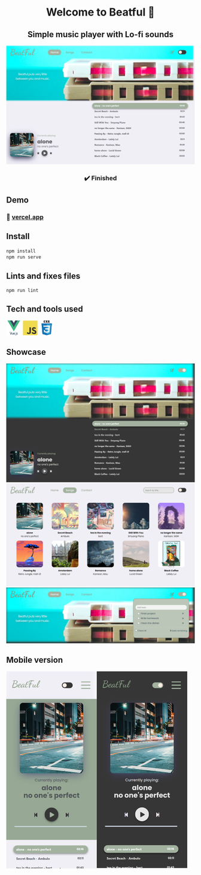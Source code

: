 <h1 align="center">Welcome to Beatful 👋</h1>
<h2 align="center">Simple music player with Lo-fi sounds</h2>

<img src="/src/assets/screen/home.png" />

<h3 align="center">✔️ Finished</h3>


## Demo
### 🚀 [vercel.app](https://beatful.vercel.app)


## Install

```sh
npm install
npm run serve
```


## Lints and fixes files
```sh
npm run lint
```


## Tech and tools used
<p align="left">
<img src="https://raw.githubusercontent.com/devicons/devicon/master/icons/vuejs/vuejs-original-wordmark.svg" alt="vuejs" width="40" height="40"/>
<img src="https://raw.githubusercontent.com/devicons/devicon/master/icons/javascript/javascript-original.svg" alt="javascript" width="40" height="40"/>
<img src="https://raw.githubusercontent.com/devicons/devicon/master/icons/css3/css3-original-wordmark.svg" alt="css3" width="40" height="40"/>
</p>


## Showcase
<img src="/src/assets/screen/home_dark.png" />
<img src="/src/assets/screen/songs.png" />
<img src="/src/assets/screen/todo.png" />


## Mobile version
<img align="left" src="/src/assets/screen/mobile_light.png" width="48%" />
<img src="/src/assets/screen/mobile_dark.png" width="48%" />
